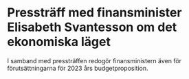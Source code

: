# Pressträff med finansminister Elisabeth Svantesson om det ekonomiska läget

I samband med pressträffen redogör finansministern även för förutsättningarna för 2023 års budgetproposition.
